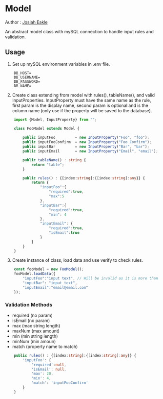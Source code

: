 
# Model 
Author : [Josiah Eakle](https://josiaheakle.com)

An abstract model class with mySQL connection to handle input rules and validation.

## Usage
1. Set up mySQL environment variables in .env file. 
```
    DB_HOST=
    DB_USERNAME=
    DB_PASSWORD=
    DB_NAME=
```
2. Create class extending from model with rules(), tableName(), and valid InputProperties. InputProperty must have the same name as the rule, first param is the display name, second param is optional and is the column name (only use if the property will be saved to the database). 
```ts
    import {Model, InputProperty} from "";

    class FooModel extends Model {
        
        public inputFoo         = new InputProperty("Foo", "foo");
        public inputFooConfirm  = new InputProperty("Foo Confirm");
        public inputBar         = new InputProperty("Bar", "bar");
        public inputEmail       = new InputProperty("Email", "email");

        public tableName() : string {
            return "table";
        }

        public rules() : {[index:string]:{[index:string]:any}} {
            return {
                "inputFoo":{
                    "required":true,
                    "max":5
                }, 
                "inputBar":{
                    "required":true,
                    "min": 4
                },
                "inputEmail": {
                    "required":true,
                    "isEmail":true
                }
            }
        }
    }
```
3. Create instance of class, load data and use verify to check rules.
```ts
    const fooModel = new FooModel();
    fooModel.loadData({
        "inputFoo":"input text", // Will be invalid as it is more than 5 characters
        "inputBar": "input text",
        "inputEmail":"email@email.com"
    });
```
### Validation Methods
 - required (no param)
 - isEmail  (no param)
 - max      (max string length)
 - maxNum   (max amount)
 - min      (min string length)
 - minNum   (min amoun)
 - match    (property name to match)

```ts
    public rules() : {[index:string]:{[index:string]:any}} {
        'inputFoo': {
            'required':null,
            'isEmail': null,
            'max': 20,
            'min': 4,
            'match': 'inputFooConfirm'    
        }
    }
```